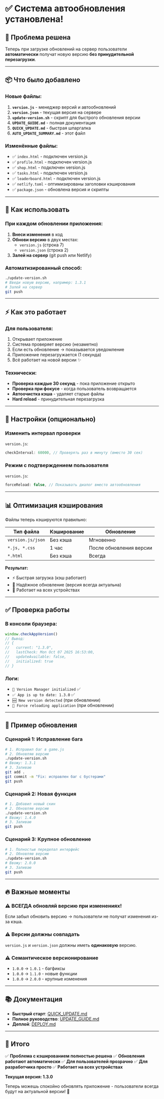 # ✅ Система автообновления установлена!

## 🎉 Проблема решена
Теперь при загрузке обновлений на сервер пользователи **автоматически** получат новую версию **без принудительной перезагрузки**.

---

## 📦 Что было добавлено

### Новые файлы:
1. **`version.js`** - менеджер версий и автообновлений
2. **`version.json`** - текущая версия на сервере
3. **`update-version.sh`** - скрипт для быстрого обновления версии
4. **`UPDATE_GUIDE.md`** - полная документация
5. **`QUICK_UPDATE.md`** - быстрая шпаргалка
6. **`AUTO_UPDATE_SUMMARY.md`** - этот файл

### Изменённые файлы:
- ✅ `index.html` - подключен version.js
- ✅ `profile.html` - подключен version.js
- ✅ `shop.html` - подключен version.js
- ✅ `tasks.html` - подключен version.js
- ✅ `leaderboard.html` - подключен version.js
- ✅ `netlify.toml` - оптимизированы заголовки кэширования
- ✅ `package.json` - обновлена версия и скрипты

---

## 🚀 Как использовать

### При каждом обновлении приложения:

1. **Внеси изменения** в код
2. **Обнови версию** в двух местах:
   - `version.js` (строка 7)
   - `version.json` (строка 2)
3. **Залей на сервер** (git push или Netlify)

### Автоматизированный способ:
```bash
./update-version.sh
# Введи новую версию, например: 1.3.1
# Залей на сервер
git push
```

---

## ⚡ Как это работает

### Для пользователя:
1. Открывает приложение
2. Система проверяет версию (незаметно)
3. Если есть обновление → показывается уведомление
4. Приложение перезагружается (1 секунда)
5. Всё работает на новой версии ✨

### Технически:
- **Проверка каждые 30 секунд** - пока приложение открыто
- **Проверка при фокусе** - когда пользователь возвращается
- **Автоочистка кэша** - удаляет старые файлы
- **Hard reload** - принудительная перезагрузка

---

## 🔧 Настройки (опционально)

### Изменить интервал проверки
`version.js`:
```javascript
checkInterval: 60000, // Проверять раз в минуту (вместо 30 сек)
```

### Режим с подтверждением пользователя
`version.js`:
```javascript
forceReload: false, // Показывать диалог вместо автообновления
```

---

## 📊 Оптимизация кэширования

Файлы теперь кэшируются правильно:

| Тип файла | Кэширование | Обновление |
|-----------|-------------|------------|
| `version.js/json` | Без кэша | Мгновенно |
| `*.js, *.css` | 1 час | После обновления версии |
| `*.html` | Без кэша | Всегда |

**Результат:**
- ⚡ Быстрая загрузка (кэш работает)
- 🔄 Надёжное обновление (версия всегда актуальна)
- 📱 Работает на всех устройствах

---

## ✅ Проверка работы

### В консоли браузера:
```javascript
window.checkAppVersion()
// Вывод:
// {
//   current: "1.3.0",
//   lastCheck: Mon Oct 07 2025 16:53:00,
//   updateAvailable: false,
//   initialized: true
// }
```

### Логи:
- `🔧 Version Manager initialized` ✅
- `✅ App is up to date: 1.3.0` ✅
- `🆕 New version detected` (при обновлении)
- `🔄 Force reloading application` (при обновлении)

---

## 🎯 Пример обновления

### Сценарий 1: Исправление бага
```bash
# 1. Исправил баг в game.js
# 2. Обновляю версию
./update-version.sh
# Ввожу: 1.3.1
# 3. Заливаю
git add .
git commit -m "Fix: исправлен баг с бустерами"
git push
```

### Сценарий 2: Новая функция
```bash
# 1. Добавил новый скин
# 2. Обновляю версию
./update-version.sh
# Ввожу: 1.4.0
# 3. Заливаю
git push
```

### Сценарий 3: Крупное обновление
```bash
# 1. Полностью переделал интерфейс
# 2. Обновляю версию
./update-version.sh
# Ввожу: 2.0.0
# 3. Заливаю
git push
```

---

## 🔥 Важные моменты

### ⚠️ ВСЕГДА обновляй версию при изменениях!
Если забыл обновить версию → пользователи не получат изменения из-за кэша.

### ⚠️ Версии должны совпадать
`version.js` и `version.json` должны иметь **одинаковую** версию.

### ⚠️ Семантическое версионирование
- `1.0.0` → `1.0.1` - багфиксы
- `1.0.0` → `1.1.0` - новые функции
- `1.0.0` → `2.0.0` - крупные изменения

---

## 📚 Документация

- **Быстрый старт**: [QUICK_UPDATE.md](./QUICK_UPDATE.md)
- **Полное руководство**: [UPDATE_GUIDE.md](./UPDATE_GUIDE.md)
- **Деплой**: [DEPLOY.md](./DEPLOY.md)

---

## 🎉 Итого

✅ **Проблема с кэшированием полностью решена**
✅ **Обновления работают автоматически**
✅ **Для пользователей прозрачно**
✅ **Для разработчика просто**
✅ **Работает на всех устройствах**

**Текущая версия: 1.3.0**

Теперь можешь спокойно обновлять приложение - пользователи всегда будут на актуальной версии! 🚀
